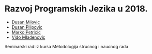 # Razvoj Programskih Jezika u 2018.

* [Dusan Milovic](https://github.com/DusanMilovic)<br>
* [Dusan Pilipovic](https://github.com/razzil1)<br>
* [Marko Petricic](https://github.com/mare95)<br>
* [Vido Mladenovic](https://github.com/vido995)<br>

Seminarski rad iz kursa Metodologija strucnog i naucnog rada

